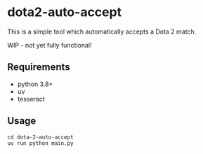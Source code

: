 # dota2-auto-accept

This is a simple tool which automatically accepts a Dota 2 match.

WIP - not yet fully functional!

## Requirements

* python 3.8+
* uv
* tesseract

## Usage

    cd dota-2-auto-accept
    uv run python main.py
